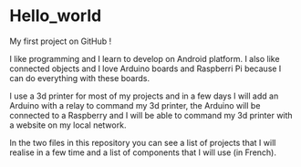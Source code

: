 # Hello_world
My first project on GitHub !


I like programming and I learn to develop on Android platform. I also like connected objects and I love Arduino boards and Raspberri Pi because I can do everything with these boards.

I use a 3d printer for most of my projects and in a few days I will add an Arduino with a relay to command my 3d printer, the Arduino will be connected to a Raspberry and I will be able to command my 3d printer with a website on my local network.

In the two files in this repository you can see a list of projects that 
I will realise in a few time and a list of components that I will use 
(in French).
